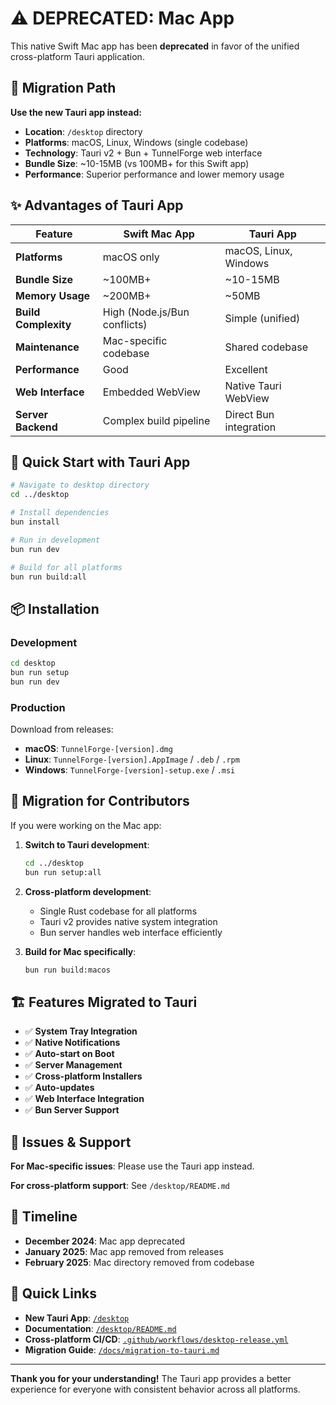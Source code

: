 # ⚠️ DEPRECATED: Mac App

This native Swift Mac app has been **deprecated** in favor of the unified cross-platform Tauri application.

## 🔄 Migration Path

**Use the new Tauri app instead:**
- **Location**: `/desktop` directory
- **Platforms**: macOS, Linux, Windows (single codebase)
- **Technology**: Tauri v2 + Bun + TunnelForge web interface
- **Bundle Size**: ~10-15MB (vs 100MB+ for this Swift app)
- **Performance**: Superior performance and lower memory usage

## ✨ Advantages of Tauri App

| Feature | Swift Mac App | Tauri App |
|---------|---------------|-----------|
| **Platforms** | macOS only | macOS, Linux, Windows |
| **Bundle Size** | ~100MB+ | ~10-15MB |
| **Memory Usage** | ~200MB+ | ~50MB |
| **Build Complexity** | High (Node.js/Bun conflicts) | Simple (unified) |
| **Maintenance** | Mac-specific codebase | Shared codebase |
| **Performance** | Good | Excellent |
| **Web Interface** | Embedded WebView | Native Tauri WebView |
| **Server Backend** | Complex build pipeline | Direct Bun integration |

## 🚀 Quick Start with Tauri App

```bash
# Navigate to desktop directory
cd ../desktop

# Install dependencies
bun install

# Run in development
bun run dev

# Build for all platforms
bun run build:all
```

## 📦 Installation

### Development
```bash
cd desktop
bun run setup
bun run dev
```

### Production
Download from releases:
- **macOS**: `TunnelForge-[version].dmg`
- **Linux**: `TunnelForge-[version].AppImage` / `.deb` / `.rpm`
- **Windows**: `TunnelForge-[version]-setup.exe` / `.msi`

## 🔧 Migration for Contributors

If you were working on the Mac app:

1. **Switch to Tauri development**:
   ```bash
   cd ../desktop
   bun run setup:all
   ```

2. **Cross-platform development**:
   - Single Rust codebase for all platforms
   - Tauri v2 provides native system integration
   - Bun server handles web interface efficiently

3. **Build for Mac specifically**:
   ```bash
   bun run build:macos
   ```

## 🏗️ Features Migrated to Tauri

- ✅ **System Tray Integration**
- ✅ **Native Notifications**  
- ✅ **Auto-start on Boot**
- ✅ **Server Management**
- ✅ **Cross-platform Installers**
- ✅ **Auto-updates**
- ✅ **Web Interface Integration**
- ✅ **Bun Server Support**

## 🐛 Issues & Support

**For Mac-specific issues**: Please use the Tauri app instead.

**For cross-platform support**: See `/desktop/README.md`

## 📅 Timeline

- **December 2024**: Mac app deprecated
- **January 2025**: Mac app removed from releases
- **February 2025**: Mac directory removed from codebase

## 🔗 Quick Links

- **New Tauri App**: [`/desktop`](../desktop/)
- **Documentation**: [`/desktop/README.md`](../desktop/README.md)
- **Cross-platform CI/CD**: [`.github/workflows/desktop-release.yml`](../.github/workflows/desktop-release.yml)
- **Migration Guide**: [`/docs/migration-to-tauri.md`](../docs/migration-to-tauri.md)

---

**Thank you for your understanding!** The Tauri app provides a better experience for everyone with consistent behavior across all platforms.
